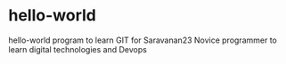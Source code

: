 # hello-world
hello-world program to learn GIT for Saravanan23
Novice programmer to learn digital technologies and Devops
